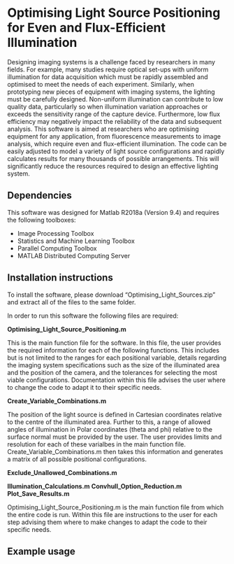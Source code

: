 # Optimising Light Source Positioning for Even and Flux-Efficient Illumination

Designing imaging systems is a challenge faced by researchers in many fields.  For example, many studies require optical set-ups with uniform illumination for data acquisition which must be rapidly assembled and optimised to meet the needs of each experiment.  Similarly, when prototyping new pieces of equipment with imaging systems, the lighting must be carefully designed.  Non-uniform illumination can contribute to low quality data, particularly so when illumination variation approaches or exceeds the sensitivity range of the capture device. Furthermore, low flux efficiency may negatively impact the reliability of the data and subsequent analysis.
This software is aimed at researchers who are optimising equipment for any application, from fluorescence measurements to image analysis, which require even and flux-efficient illumination.  The code can be easily adjusted to model a variety of light source configurations and rapidly calculates results for many thousands of possible arrangements.  This will significantly reduce the resources required to design an effective lighting system. 

## Dependencies

This software was designed for Matlab R2018a (Version 9.4) and requires the following toolboxes:

* Image Processing Toolbox
* Statistics and Machine Learning Toolbox
* Parallel Computing Toolbox
* MATLAB Distributed Computing Server

## Installation instructions

To install the software, please download “Optimising_Light_Sources.zip” and extract all of the files to the same folder. 

In order to run this software the following files are required:

**Optimising_Light_Source_Positioning.m**
    
This is the main function file for the software.  In this file, the user provides the required information for each of the following functions. This includes but is not limited to the ranges for each positional variable, details regarding the imaging system specifications such as the size of the illuminated area and the position of the camera, and the tolerances for selecting the most viable configurations.  Documentation within this file advises the user where to change the code to adapt it to their specific needs. 

**Create_Variable_Combinations.m**

The position of the light source is defined in Cartesian coordinates relative to the centre of the illuminated area.  Further to this, a range of allowed angles of illumination in Polar coordinates (theta and phi) relative to the surface normal must be provided by the user.  The user provides limits and resolution for each of these varialbes in the main function file.  Create_Variable_Combinations.m then takes this information and generates a matrix of all possible positional configurations.  

**Exclude_Unallowed_Combinations.m**



**Illumination_Calculations.m**
**Convhull_Option_Reduction.m** 
**Plot_Save_Results.m**

Optimising_Light_Source_Positioning.m is the main function file from which the entire code is run.  Within this file are instructions to the user for each step advising them where to make changes to adapt the code to their specific needs.  

## Example usage


